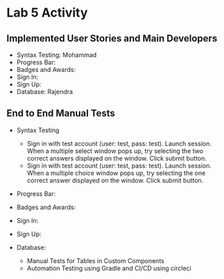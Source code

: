 # Lab 5 Activity

## Implemented User Stories and Main Developers
- Syntax Testing: Mohammad
- Progress Bar:
- Badges and Awards:
- Sign In:
- Sign Up:
- Database: Rajendra





## End to End Manual Tests
- Syntax Testing
  - Sign in with test account (user: test, pass: test). Launch session. When a multiple select window pops up, try selecting the two correct answers displayed on the window. Click submit button.
  - Sign in with test account (user: test, pass: test). Launch session. When a multiple choice window pops up, try selecting the one correct answer displayed on the window. Click submit button.
- Progress Bar:

- Badges and Awards:

- Sign In:

- Sign Up:

- Database:
  - Manual Tests for Tables in Custom Components
  - Automation Testing using Gradle and CI/CD using circleci 
